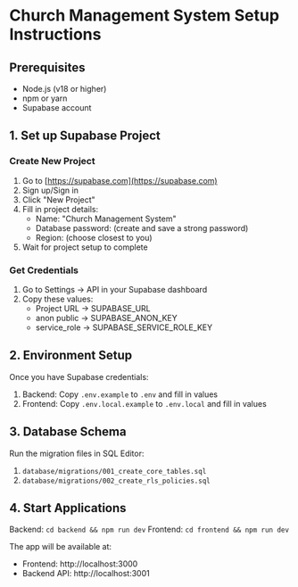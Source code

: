 # Church Management System Setup Instructions

## Prerequisites
- Node.js (v18 or higher)
- npm or yarn
- Supabase account

## 1. Set up Supabase Project

### Create New Project
1. Go to [https://supabase.com](https://supabase.com)
2. Sign up/Sign in
3. Click "New Project"
4. Fill in project details:
   - Name: "Church Management System"
   - Database password: (create and save a strong password)
   - Region: (choose closest to you)
5. Wait for project setup to complete

### Get Credentials
1. Go to Settings → API in your Supabase dashboard
2. Copy these values:
   - Project URL → SUPABASE_URL
   - anon public → SUPABASE_ANON_KEY
   - service_role → SUPABASE_SERVICE_ROLE_KEY

## 2. Environment Setup
Once you have Supabase credentials:
1. Backend: Copy `.env.example` to `.env` and fill in values
2. Frontend: Copy `.env.local.example` to `.env.local` and fill in values

## 3. Database Schema
Run the migration files in SQL Editor:
1. `database/migrations/001_create_core_tables.sql`
2. `database/migrations/002_create_rls_policies.sql`

## 4. Start Applications
Backend: `cd backend && npm run dev`
Frontend: `cd frontend && npm run dev`

The app will be available at:
- Frontend: http://localhost:3000
- Backend API: http://localhost:3001
